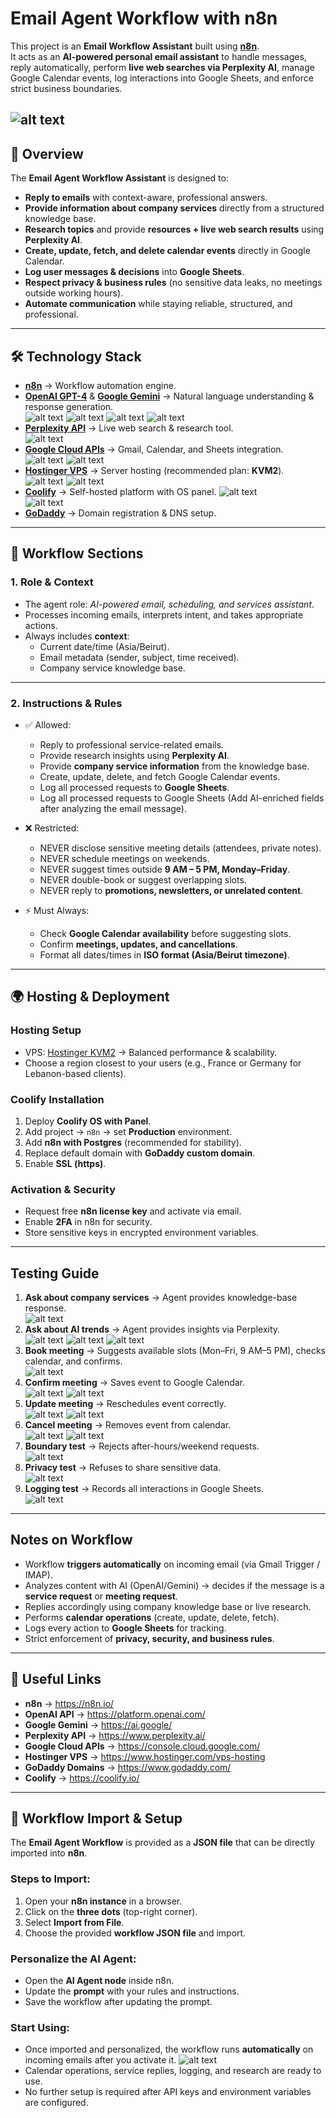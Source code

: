 # Email Agent Workflow with n8n

This project is an **Email Workflow Assistant** built using **[n8n](https://n8n.io/)**.  
It acts as an **AI-powered personal email assistant** to handle messages, reply automatically, perform **live web searches via Perplexity AI**, manage Google Calendar events, log interactions into Google Sheets, and enforce strict business boundaries.

![alt text](screenshots/image.png)
---

## 🚀 Overview

The **Email Agent Workflow Assistant** is designed to:
- **Reply to emails** with context-aware, professional answers.  
- **Provide information about company services** directly from a structured knowledge base.  
- **Research topics** and provide **resources + live web search results** using **Perplexity AI**.  
- **Create, update, fetch, and delete calendar events** directly in Google Calendar.  
- **Log user messages & decisions** into **Google Sheets**.  
- **Respect privacy & business rules** (no sensitive data leaks, no meetings outside working hours).  
- **Automate communication** while staying reliable, structured, and professional.  

---

## 🛠️ Technology Stack

- **[n8n](https://n8n.io/)** → Workflow automation engine.  
- **[OpenAI GPT-4](https://platform.openai.com/)** & **[Google Gemini](https://ai.google/)** → Natural language understanding & response generation.  
![alt text](screenshots/image-1.png)
![alt text](screenshots/image-2.png)
![alt text](screenshots/image-3.png)
![alt text](screenshots/image-6.png)
- **[Perplexity API](https://www.perplexity.ai/)** → Live web search & research tool.  
![alt text](screenshots/image-5.png)
- **[Google Cloud APIs](https://console.cloud.google.com/)** → Gmail, Calendar, and Sheets integration.  
![alt text](screenshots/image-7.png)
![alt text](screenshots/image-8.png)
- **[Hostinger VPS](https://www.hostinger.com/vps-hosting)** → Server hosting (recommended plan: **KVM2**).  
![alt text](screenshots/image-9.png)
![alt text](screenshots/image-10.png)
- **[Coolify](https://coolify.io/)** → Self-hosted platform with OS panel.
![alt text](screenshots/image-11.png)  
![alt text](screenshots/image-12.png)
- **[GoDaddy](https://www.godaddy.com/)** → Domain registration & DNS setup.  

---

## 📂 Workflow Sections

### 1. **Role & Context**
- The agent role: *AI-powered email, scheduling, and services assistant*.  
- Processes incoming emails, interprets intent, and takes appropriate actions.  
- Always includes **context**:
  - Current date/time (Asia/Beirut).  
  - Email metadata (sender, subject, time received).  
  - Company service knowledge base.  

---

### 2. **Instructions & Rules**

- ✅ Allowed:
  - Reply to professional service-related emails.  
  - Provide research insights using **Perplexity AI**.  
  - Provide **company service information** from the knowledge base.  
  - Create, update, delete, and fetch Google Calendar events.  
  - Log all processed requests to **Google Sheets**.  
  - Log all processed requests to Google Sheets (Add AI-enriched fields after analyzing the email message).


- ❌ Restricted:
  - NEVER disclose sensitive meeting details (attendees, private notes).  
  - NEVER schedule meetings on weekends.  
  - NEVER suggest times outside **9 AM – 5 PM, Monday–Friday**.  
  - NEVER double-book or suggest overlapping slots.  
  - NEVER reply to **promotions, newsletters, or unrelated content**.  

- ⚡ Must Always:
  - Check **Google Calendar availability** before suggesting slots.  
  - Confirm **meetings, updates, and cancellations**.  
  - Format all dates/times in **ISO format (Asia/Beirut timezone)**.  

---

## 🌍 Hosting & Deployment

### Hosting Setup
- VPS: [Hostinger KVM2](https://www.hostinger.com/vps-hosting) → Balanced performance & scalability.  
- Choose a region closest to your users (e.g., France or Germany for Lebanon-based clients).  

### Coolify Installation
1. Deploy **Coolify OS with Panel**.  
2. Add project → `n8n` → set **Production** environment.  
3. Add **n8n with Postgres** (recommended for stability).  
4. Replace default domain with **GoDaddy custom domain**.  
5. Enable **SSL (https)**.  

### Activation & Security
- Request free **n8n license key** and activate via email.  
- Enable **2FA** in n8n for security.  
- Store sensitive keys in encrypted environment variables.  

---

## Testing Guide

1. **Ask about company services** → Agent provides knowledge-base response.  
![alt text](screenshots/image-26.png)
2. **Ask about AI trends** → Agent provides insights via Perplexity.  
![alt text](screenshots/image-13.png)
![alt text](screenshots/image-14.png)
![alt text](screenshots/image-15.png)
3. **Book meeting** → Suggests available slots (Mon–Fri, 9 AM–5 PM), checks calendar, and confirms.  
![alt text](screenshots/image-16.png)
4. **Confirm meeting** → Saves event to Google Calendar.  
![alt text](screenshots/image-17.png)
![alt text](screenshots/image-18.png)
5. **Update meeting** → Reschedules event correctly.  
![alt text](screenshots/image-19.png)
![alt text](screenshots/image-20.png)
6. **Cancel meeting** → Removes event from calendar.  
![alt text](screenshots/image-21.png)
![alt text](screenshots/image-22.png)
7. **Boundary test** → Rejects after-hours/weekend requests.  
![alt text](screenshots/image-23.png)
8. **Privacy test** → Refuses to share sensitive data.  
![alt text](screenshots/image-24.png)
9. **Logging test** → Records all interactions in Google Sheets.  
![alt text](screenshots/image-25.png)
---

## Notes on Workflow

- Workflow **triggers automatically** on incoming email (via Gmail Trigger / IMAP).  
- Analyzes content with AI (OpenAI/Gemini) → decides if the message is a **service request** or **meeting request**.  
- Replies accordingly using company knowledge base or live research.  
- Performs **calendar operations** (create, update, delete, fetch).  
- Logs every action to **Google Sheets** for tracking.  
- Strict enforcement of **privacy, security, and business rules**.  

---

## 🔗 Useful Links
- **n8n** → https://n8n.io/  
- **OpenAI API** → https://platform.openai.com/  
- **Google Gemini** → https://ai.google/  
- **Perplexity API** → https://www.perplexity.ai/  
- **Google Cloud APIs** → https://console.cloud.google.com/  
- **Hostinger VPS** → https://www.hostinger.com/vps-hosting  
- **GoDaddy Domains** → https://www.godaddy.com/  
- **Coolify** → https://coolify.io/  

---

## 📂 Workflow Import & Setup

The **Email Agent Workflow** is provided as a **JSON file** that can be directly imported into **n8n**.  

### Steps to Import:
1. Open your **n8n instance** in a browser.  
2. Click on the **three dots** (top-right corner).  
3. Select **Import from File**.  
4. Choose the provided **workflow JSON file** and import.  

### Personalize the AI Agent:
- Open the **AI Agent node** inside n8n.  
- Update the **prompt** with your rules and instructions.  
- Save the workflow after updating the prompt.  

### Start Using:
- Once imported and personalized, the workflow runs **automatically** on incoming emails after you activate it.
![alt text](screenshots/image-27.png)  
- Calendar operations, service replies, logging, and research are ready to use.  
- No further setup is required after API keys and environment variables are configured.  
